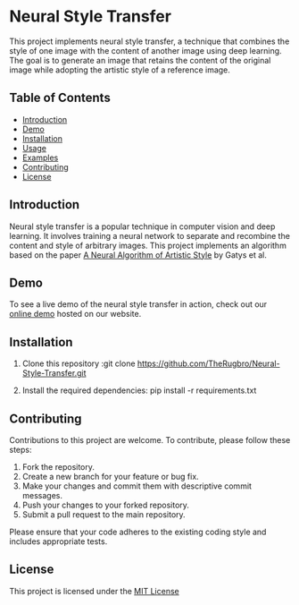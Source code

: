 # Neural Style Transfer

This project implements neural style transfer, a technique that combines the style of one image with the content of another image using deep learning. The goal is to generate an image that retains the content of the original image while adopting the artistic style of a reference image.

## Table of Contents
- [Introduction](#introduction)
- [Demo](#demo)
- [Installation](#installation)
- [Usage](#usage)
- [Examples](#examples)
- [Contributing](#contributing)
- [License](#license)

## Introduction

Neural style transfer is a popular technique in computer vision and deep learning. It involves training a neural network to separate and recombine the content and style of arbitrary images. This project implements an algorithm based on the paper [A Neural Algorithm of Artistic Style](https://arxiv.org/abs/1508.06576) by Gatys et al.

## Demo

To see a live demo of the neural style transfer in action, check out our [online demo](https://example.com) hosted on our website.

## Installation

1. Clone this repository :git clone https://github.com/TheRugbro/Neural-Style-Transfer.git

2. Install the required dependencies: pip install -r requirements.txt
   

## Contributing

Contributions to this project are welcome. To contribute, please follow these steps:

1. Fork the repository.
2. Create a new branch for your feature or bug fix.
3. Make your changes and commit them with descriptive commit messages.
4. Push your changes to your forked repository.
5. Submit a pull request to the main repository.

Please ensure that your code adheres to the existing coding style and includes appropriate tests.

## License

This project is licensed under the [MIT License](LICENSE)
